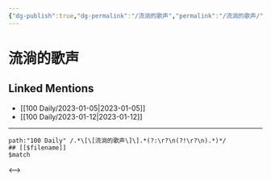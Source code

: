 ```yaml
---
{"dg-publish":true,"dg-permalink":"/流淌的歌声","permalink":"/流淌的歌声/"}
---
```


# 流淌的歌声

## Linked Mentions
- [[100 Daily/2023-01-05\|2023-01-05]]
- [[100 Daily/2023-01-12\|2023-01-12]]


---

```expander
path:"100 Daily" /.*\[\[流淌的歌声\]\].*(?:\r?\n(?!\r?\n).*)*/
## [[$filename]]
$match
```

<-->